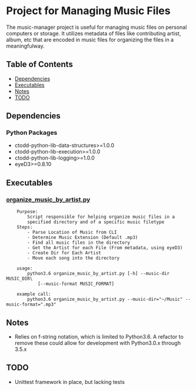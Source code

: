 # Project for Managing Music Files

The music-manager project is useful for managing music files on personal computers or storage. It utilizes metadata of files like contributing artist, album, etc that are encoded in music files for organizing the files in a meaningfulway.

## Table of Contents

- [Dependencies](#dependencies)
- [Executables](#executables)
- [Notes](#notes)
- [TODO](#todo)

## Dependencies

### Python Packages

 - ctodd-python-lib-data-structures>=1.0.0
 - ctodd-python-lib-execution>=1.0.0
 - ctodd-python-lib-logging>=1.0.0
 - eyeD3>=0.8.10

## Executables

### [organize_music_by_artist.py](https://github.com/ChristopherHaydenTodd/music-manager/blob/master/music_manager/organize_music_by_artist.py)

```
    Purpose:
        Script responsible for helping organize music files in a
        specified directory and of a specific music filetype
    Steps:
        - Parse Location of Music from CLI
        - Determine Music Extension (Default .mp3)
        - Find all music files in the directory
        - Get the Artist for each File (From metadata, using eyeD3)
        - Create Dir for Each Artist
        - Move each song into the directory

    usage:
        python3.6 organize_music_by_artist.py [-h] --music-dir MUSIC_DIR\
            [--music-format MUSIC_FORMAT]

    example call:
        python3.6 organize_music_by_artist.py --music-dir="~/Music" --music-format=".mp3"
```

## Notes

 - Relies on f-string notation, which is limited to Python3.6.  A refactor to remove these could allow for development with Python3.0.x through 3.5.x

## TODO

 - Unittest framework in place, but lacking tests
